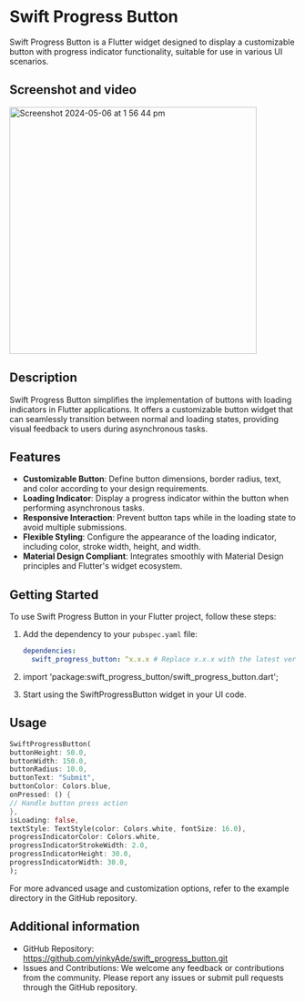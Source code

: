 # Swift Progress Button

Swift Progress Button is a Flutter widget designed to display a customizable button with progress indicator functionality, suitable for use in various UI scenarios.

## Screenshot and video

<img width="434" alt="Screenshot 2024-05-06 at 1 56 44 pm" src="https://github.com/yinkyAde/swift_progress_button/assets/50271975/3885d767-c835-4d4a-984c-aa4b91ea67b2">



## Description

Swift Progress Button simplifies the implementation of buttons with loading indicators in Flutter applications. It offers a customizable button widget that can seamlessly transition between normal and loading states, providing visual feedback to users during asynchronous tasks.

## Features

- **Customizable Button**: Define button dimensions, border radius, text, and color according to your design requirements.
- **Loading Indicator**: Display a progress indicator within the button when performing asynchronous tasks.
- **Responsive Interaction**: Prevent button taps while in the loading state to avoid multiple submissions.
- **Flexible Styling**: Configure the appearance of the loading indicator, including color, stroke width, height, and width.
- **Material Design Compliant**: Integrates smoothly with Material Design principles and Flutter's widget ecosystem.

## Getting Started

To use Swift Progress Button in your Flutter project, follow these steps:

1. Add the dependency to your `pubspec.yaml` file:

   ```yaml
   dependencies:
     swift_progress_button: ^x.x.x # Replace x.x.x with the latest version
2. import 'package:swift_progress_button/swift_progress_button.dart';
3. Start using the SwiftProgressButton widget in your UI code.

## Usage

```dart
SwiftProgressButton(
buttonHeight: 50.0,
buttonWidth: 150.0,
buttonRadius: 10.0,
buttonText: "Submit",
buttonColor: Colors.blue,
onPressed: () {
// Handle button press action
},
isLoading: false,
textStyle: TextStyle(color: Colors.white, fontSize: 16.0),
progressIndicatorColor: Colors.white,
progressIndicatorStrokeWidth: 2.0,
progressIndicatorHeight: 30.0,
progressIndicatorWidth: 30.0,
);
```
For more advanced usage and customization options, refer to the example directory in the GitHub repository.

## Additional information

* GitHub Repository: https://github.com/yinkyAde/swift_progress_button.git
* Issues and Contributions: We welcome any feedback or contributions from the community. Please report any issues or submit pull requests through the GitHub repository.

